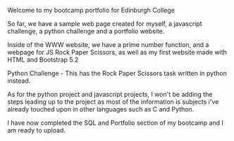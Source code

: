 Welcome to my bootcamp portfolio for Edinburgh College

So far, we have a sample web page created for myself, a javascript challenge, a python challenge and a portfolio website.

Inside of the WWW website, we have a prime number function, and a webpage for JS Rock Paper Scissors, as well as my first website made with HTML and Bootstrap 5.2

Python Challenge - This has the Rock Paper Scissors task written in python instead.

As for the python project and javascript projects, I won't be adding the steps leading up to the project as most of the information is subjects i've already touched upon in other languages such as C and Python.

I have now completed the SQL and Portfolio section of my bootcamp and I am ready to upload.
